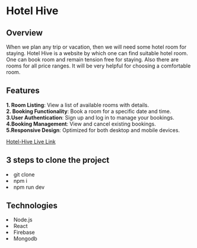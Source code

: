 # Hotel Hive

## Overview
When we plan any trip or vacation, then we will need some hotel room for staying. Hotel Hive is a website by which one can find suitable hotel room. One can book room and remain tension free for staying. Also there are rooms for all price ranges. It will be very helpful for choosing a comfortable room.

## Features

**1. Room Listing**: View a list of available rooms with details.<br>
**2. Booking Functionality**: Book a room for a specific date and time.<br>
**3.User Authentication**: Sign up and log in to manage your bookings.<br>
**4.Booking Management**: View and cancel existing bookings.<br>
**5.Responsive Design**: Optimized for both desktop and mobile devices.

[Hotel-Hive Live Link]( https://boisterous-strudel-2d14a7.netlify.app/)

## 3 steps to clone the project
<li>git clone</li>
<li>npm i</li>
<li>npm run dev</li>

## Technologies
<li>Node.js</li>
<li>React</li>
<li>Firebase</li>
<li>Mongodb</li>
